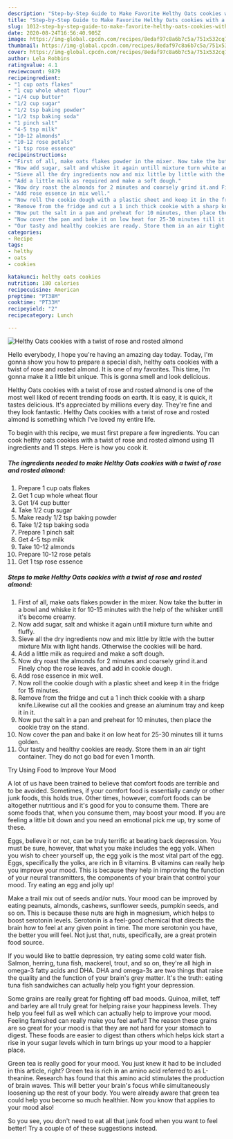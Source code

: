 ```yaml
---
description: "Step-by-Step Guide to Make Favorite Helthy Oats cookies with a twist of rose and rosted almond"
title: "Step-by-Step Guide to Make Favorite Helthy Oats cookies with a twist of rose and rosted almond"
slug: 1012-step-by-step-guide-to-make-favorite-helthy-oats-cookies-with-a-twist-of-rose-and-rosted-almond
date: 2020-08-24T16:56:40.905Z
image: https://img-global.cpcdn.com/recipes/8edaf97c8a6b7c5a/751x532cq70/helthy-oats-cookies-with-a-twist-of-rose-and-rosted-almond-recipe-main-photo.jpg
thumbnail: https://img-global.cpcdn.com/recipes/8edaf97c8a6b7c5a/751x532cq70/helthy-oats-cookies-with-a-twist-of-rose-and-rosted-almond-recipe-main-photo.jpg
cover: https://img-global.cpcdn.com/recipes/8edaf97c8a6b7c5a/751x532cq70/helthy-oats-cookies-with-a-twist-of-rose-and-rosted-almond-recipe-main-photo.jpg
author: Lela Robbins
ratingvalue: 4.1
reviewcount: 9879
recipeingredient:
- "1 cup oats flakes"
- "1 cup whole wheat flour"
- "1/4 cup butter"
- "1/2 cup sugar"
- "1/2 tsp baking powder"
- "1/2 tsp baking soda"
- "1 pinch salt"
- "4-5 tsp milk"
- "10-12 almonds"
- "10-12 rose petals"
- "1 tsp rose essence"
recipeinstructions:
- "First of all, make oats flakes powder in the mixer. Now take the butter in a bowl and whiske it for 10-15 minutes with the help of the whisker untill it&#39;s become creamy."
- "Now add sugar, salt and whiske it again untill mixture turn white and fluffy."
- "Sieve all the dry ingredients now and mix little by little with the butter mixture Mix with light hands. Otherwise the cookies will be hard."
- "Add a little milk as required and make a soft dough."
- "Now dry roast the almonds for 2 minutes and coarsely grind it.and Finely chop the rose leaves, and add in cookie dough."
- "Add rose essence in mix well."
- "Now roll the cookie dough with a plastic sheet and keep it in the fridge for 15 minutes."
- "Remove from the fridge and cut a 1 inch thick cookie with a sharp knife.Likewise cut all the cookies and grease an aluminum tray and keep it in it."
- "Now put the salt in a pan and preheat for 10 minutes, then place the cookie tray on the stand."
- "Now cover the pan and bake it on low heat for 25-30 minutes till it turns golden."
- "Our tasty and healthy cookies are ready. Store them in an air tight container. They do not go bad for even 1 month."
categories:
- Recipe
tags:
- helthy
- oats
- cookies

katakunci: helthy oats cookies 
nutrition: 180 calories
recipecuisine: American
preptime: "PT38M"
cooktime: "PT33M"
recipeyield: "2"
recipecategory: Lunch

---
```



![Helthy Oats cookies with a twist of rose and rosted almond](https://img-global.cpcdn.com/recipes/8edaf97c8a6b7c5a/751x532cq70/helthy-oats-cookies-with-a-twist-of-rose-and-rosted-almond-recipe-main-photo.jpg)

Hello everybody, I hope you're having an amazing day today. Today, I'm gonna show you how to prepare a special dish, helthy oats cookies with a twist of rose and rosted almond. It is one of my favorites. This time, I'm gonna make it a little bit unique. This is gonna smell and look delicious.

Helthy Oats cookies with a twist of rose and rosted almond is one of the most well liked of recent trending foods on earth. It is easy, it is quick, it tastes delicious. It's appreciated by millions every day. They're fine and they look fantastic. Helthy Oats cookies with a twist of rose and rosted almond is something which I've loved my entire life.




To begin with this recipe, we must first prepare a few ingredients. You can cook helthy oats cookies with a twist of rose and rosted almond using 11 ingredients and 11 steps. Here is how you cook it.

<!--inarticleads1-->

##### The ingredients needed to make Helthy Oats cookies with a twist of rose and rosted almond:

1. Prepare 1 cup oats flakes
1. Get 1 cup whole wheat flour
1. Get 1/4 cup butter
1. Take 1/2 cup sugar
1. Make ready 1/2 tsp baking powder
1. Take 1/2 tsp baking soda
1. Prepare 1 pinch salt
1. Get 4-5 tsp milk
1. Take 10-12 almonds
1. Prepare 10-12 rose petals
1. Get 1 tsp rose essence




<!--inarticleads2-->

##### Steps to make Helthy Oats cookies with a twist of rose and rosted almond:

1. First of all, make oats flakes powder in the mixer. Now take the butter in a bowl and whiske it for 10-15 minutes with the help of the whisker untill it&#39;s become creamy.
1. Now add sugar, salt and whiske it again untill mixture turn white and fluffy.
1. Sieve all the dry ingredients now and mix little by little with the butter mixture Mix with light hands. Otherwise the cookies will be hard.
1. Add a little milk as required and make a soft dough.
1. Now dry roast the almonds for 2 minutes and coarsely grind it.and Finely chop the rose leaves, and add in cookie dough.
1. Add rose essence in mix well.
1. Now roll the cookie dough with a plastic sheet and keep it in the fridge for 15 minutes.
1. Remove from the fridge and cut a 1 inch thick cookie with a sharp knife.Likewise cut all the cookies and grease an aluminum tray and keep it in it.
1. Now put the salt in a pan and preheat for 10 minutes, then place the cookie tray on the stand.
1. Now cover the pan and bake it on low heat for 25-30 minutes till it turns golden.
1. Our tasty and healthy cookies are ready. Store them in an air tight container. They do not go bad for even 1 month.




Try Using Food to Improve Your Mood


A lot of us have been trained to believe that comfort foods are terrible and to be avoided. Sometimes, if your comfort food is essentially candy or other junk foods, this holds true. Other times, however, comfort foods can be altogether nutritious and it's good for you to consume them. There are some foods that, when you consume them, may boost your mood. If you are feeling a little bit down and you need an emotional pick me up, try some of these.

Eggs, believe it or not, can be truly terrific at beating back depression. You must be sure, however, that what you make includes the egg yolk. When you wish to cheer yourself up, the egg yolk is the most vital part of the egg. Eggs, specifically the yolks, are rich in B vitamins. B vitamins can really help you improve your mood. This is because they help in improving the function of your neural transmitters, the components of your brain that control your mood. Try eating an egg and jolly up!

Make a trail mix out of seeds and/or nuts. Your mood can be improved by eating peanuts, almonds, cashews, sunflower seeds, pumpkin seeds, and so on. This is because these nuts are high in magnesium, which helps to boost serotonin levels. Serotonin is a feel-good chemical that directs the brain how to feel at any given point in time. The more serotonin you have, the better you will feel. Not just that, nuts, specifically, are a great protein food source.

If you would like to battle depression, try eating some cold water fish. Salmon, herring, tuna fish, mackerel, trout, and so on, they're all high in omega-3 fatty acids and DHA. DHA and omega-3s are two things that raise the quality and the function of your brain's grey matter. It's the truth: eating tuna fish sandwiches can actually help you fight your depression. 

Some grains are really great for fighting off bad moods. Quinoa, millet, teff and barley are all truly great for helping raise your happiness levels. They help you feel full as well which can actually help to improve your mood. Feeling famished can really make you feel awful! The reason these grains are so great for your mood is that they are not hard for your stomach to digest. These foods are easier to digest than others which helps kick start a rise in your sugar levels which in turn brings up your mood to a happier place.

Green tea is really good for your mood. You just knew it had to be included in this article, right? Green tea is rich in an amino acid referred to as L-theanine. Research has found that this amino acid stimulates the production of brain waves. This will better your brain's focus while simultaneously loosening up the rest of your body. You were already aware that green tea could help you become so much healthier. Now you know that applies to your mood also!

So you see, you don't need to eat all that junk food when you want to feel better! Try  a  couple of  of  these  suggestions  instead.

